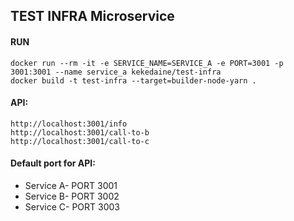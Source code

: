 ## TEST INFRA Microservice

#### RUN
```
docker run --rm -it -e SERVICE_NAME=SERVICE_A -e PORT=3001 -p 3001:3001 --name service_a kekedaine/test-infra
docker build -t test-infra --target=builder-node-yarn .
```
#### API:
```
http://localhost:3001/info
http://localhost:3001/call-to-b
http://localhost:3001/call-to-c
```

#### Default port for API:
- Service A- PORT 3001
- Service B- PORT 3002
- Service C- PORT 3003


